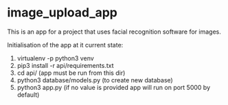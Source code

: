 
# image_upload_app
This is an app for a project that uses facial recognition software for images.

Initialisation of the app at it current state:

1. virtualenv -p python3 venv
2. pip3 install -r api/requirements.txt 
3. cd api/
(app must be run from this dir)
4. python3 database/models.py
(to create new database)
5. python3 app.py <port>
(if no value is provided app will run on port 5000 by default)

